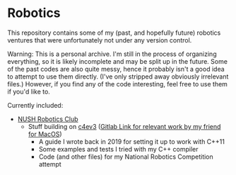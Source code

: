 # Robotics

This repository contains some of my (past, and hopefully future) robotics ventures that were unfortunately not under any version control. 

Warning: This is a personal archive. I'm still in the process of organizing everything, so it is likely incomplete and may be split up in the future. Some of the past codes are also quite messy, hence it probably isn't a good idea to attempt to use them directly. (I've only stripped away obviously irrelevant files.) However, if you find any of the code interesting, feel free to use them if you'd like to.

Currently included:
* [NUSH Robotics Club](https://github.com/NUSH-Robotics)
    * Stuff building on [c4ev3](https://github.com/c4ev3) ([Gitlab Link for relevant work by my friend for MacOS](https://gitlab.com/wernjie/c4ev3))
        * A guide I wrote back in 2019 for setting it up to work with C++11
        * Some examples and tests I tried with my C++ compiler
        * Code (and other files) for my National Robotics Competition attempt

